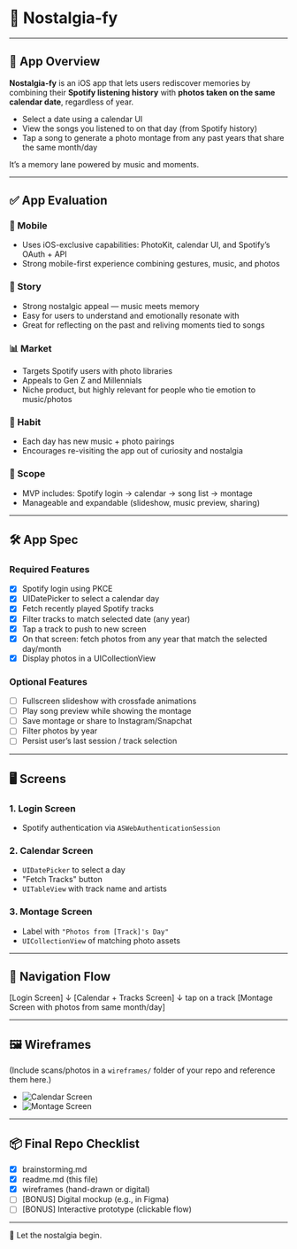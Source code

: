 # 📱 Nostalgia-fy

---

## 📖 App Overview

**Nostalgia-fy** is an iOS app that lets users rediscover memories by combining their **Spotify listening history** with **photos taken on the same calendar date**, regardless of year.

- Select a date using a calendar UI
- View the songs you listened to on that day (from Spotify history)
- Tap a song to generate a photo montage from any past years that share the same month/day

It’s a memory lane powered by music and moments.

---

## ✅ App Evaluation

### 📱 Mobile
- Uses iOS-exclusive capabilities: PhotoKit, calendar UI, and Spotify’s OAuth + API
- Strong mobile-first experience combining gestures, music, and photos

### 🎯 Story
- Strong nostalgic appeal — music meets memory
- Easy for users to understand and emotionally resonate with
- Great for reflecting on the past and reliving moments tied to songs

### 📊 Market
- Targets Spotify users with photo libraries
- Appeals to Gen Z and Millennials
- Niche product, but highly relevant for people who tie emotion to music/photos

### 🔁 Habit
- Each day has new music + photo pairings
- Encourages re-visiting the app out of curiosity and nostalgia

### 🧠 Scope
- MVP includes: Spotify login → calendar → song list → montage
- Manageable and expandable (slideshow, music preview, sharing)

---

## 🛠 App Spec

### Required Features
- [x] Spotify login using PKCE
- [x] UIDatePicker to select a calendar day
- [x] Fetch recently played Spotify tracks
- [x] Filter tracks to match selected date (any year)
- [x] Tap a track to push to new screen
- [x] On that screen: fetch photos from any year that match the selected day/month
- [x] Display photos in a UICollectionView

### Optional Features
- [ ] Fullscreen slideshow with crossfade animations
- [ ] Play song preview while showing the montage
- [ ] Save montage or share to Instagram/Snapchat
- [ ] Filter photos by year
- [ ] Persist user’s last session / track selection

---

## 🖥 Screens

### 1. Login Screen
- Spotify authentication via `ASWebAuthenticationSession`

### 2. Calendar Screen
- `UIDatePicker` to select a day
- "Fetch Tracks" button
- `UITableView` with track name and artists

### 3. Montage Screen
- Label with `"Photos from [Track]'s Day"`
- `UICollectionView` of matching photo assets

---

## 🧭 Navigation Flow

[Login Screen] ↓ [Calendar + Tracks Screen] ↓ tap on a track [Montage Screen with photos from same month/day]


---

## 🖼 Wireframes

(Include scans/photos in a `wireframes/` folder of your repo and reference them here.)

- ![Calendar Screen](wireframes/calendar_screen.png)
- ![Montage Screen](wireframes/montage_screen.png)

---

## 📦 Final Repo Checklist

- [x] brainstorming.md
- [x] readme.md (this file)
- [x] wireframes (hand-drawn or digital)
- [ ] [BONUS] Digital mockup (e.g., in Figma)
- [ ] [BONUS] Interactive prototype (clickable flow)

---

💫 Let the nostalgia begin.

